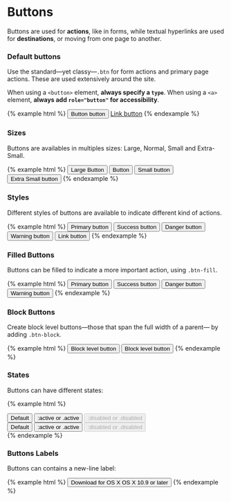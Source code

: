 # Buttons

Buttons are used for **actions**, like in forms, while textual hyperlinks are used for **destinations**, or moving from one page to another.

### Default buttons

Use the standard—yet classy—`.btn` for form actions and primary page actions. These are used extensively around the site.

When using a `<button>` element, **always specify a `type`**. When using a `<a>` element, **always add `role="button"` for accessibility**.

{% example html %}
<button class="btn btn-default" type="button">Button button</button>
<a class="btn btn-default" href="#" role="button">Link button</a>
{% endexample %}

### Sizes

Buttons are availables in multiples sizes: Large, Normal, Small and Extra-Small.

{% example html %}
<button class="btn btn-default btn-lg" type="button">Large Button</button>
<button class="btn btn-default" type="button">Button</button>
<button class="btn btn-default btn-sm" type="button">Small button</button>
<button class="btn btn-default btn-xs" type="button">Extra Small button</button>
{% endexample %}

### Styles

Different styles of buttons are available to indicate different kind of actions.

{% example html %}
<button class="btn btn-primary" type="button">Primary button</button>
<button class="btn btn-success" type="button">Success button</button>
<button class="btn btn-danger" type="button">Danger button</button>
<button class="btn btn-warning" type="button">Warning button</button>
<button class="btn btn-link" type="button">Link button</button>
{% endexample %}

### Filled Buttons

Buttons can be filled to indicate a more important action, using `.btn-fill`.

{% example html %}
<button class="btn btn-primary btn-fill" type="button">Primary button</button>
<button class="btn btn-success btn-fill" type="button">Success button</button>
<button class="btn btn-danger btn-fill" type="button">Danger button</button>
<button class="btn btn-warning btn-fill" type="button">Warning button</button>
{% endexample %}

### Block Buttons

Create block level buttons—those that span the full width of a parent— by adding `.btn-block`.

{% example html %}
<button type="button" class="btn btn-primary btn-fill btn-lg btn-block">Block level button</button>
<button type="button" class="btn btn-default btn-lg btn-block">Block level button</button>
{% endexample %}

### States

Buttons can have different states:

{% example html %}
<div class="btn-toolbar">
    <button class="btn btn-default" type="button">Default</button>
    <button class="btn btn-default active" type="button">:active or .active</button>
    <button class="btn btn-default" disabled type="button">:disabled or .disabled</button>
</div>
<div class="btn-toolbar">
    <button class="btn btn-primary btn-fill" type="button">Default</button>
    <button class="btn btn-primary btn-fill active" type="button">:active or .active</button>
    <button class="btn btn-primary btn-fill" disabled type="button">:disabled or .disabled</button>
</div>
{% endexample %}

### Buttons Labels

Buttons can contains a new-line label:

{% example html %}
<button class="btn btn-primary btn-fill btn-block" type="button">
    Download for OS X
    <span class="btn-label">OS X 10.9 or later</span>
</button>
{% endexample %}

